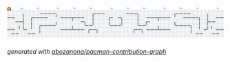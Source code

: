 <picture>
  <source media="(prefers-color-scheme: dark)" srcset="https://raw.githubusercontent.com/ManoelaMeloOliv/ManoelaMeloOliv/output/pacman-contribution-graph-dark.svg">
  <source media="(prefers-color-scheme: light)" srcset="https://raw.githubusercontent.com/ManoelaMeloOliv/ManoelaMeloOliv/output/pacman-contribution-graph.svg">
  <img alt="pacman contribution graph" src="https://raw.githubusercontent.com/ManoelaMeloOliv/ManoelaMeloOliv/output/pacman-contribution-graph.svg">
</picture>

_generated with [abozanona/pacman-contribution-graph](https://abozanona.github.io/pacman-contribution-graph/)_
